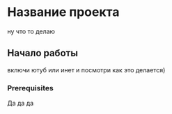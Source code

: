 # Название проекта
ну что то делаю
## Начало работы
включи ютуб или инет и посмотри как это делается)
### Prerequisites
Да да да